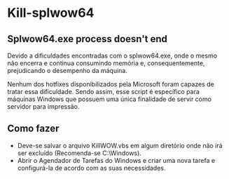 # Kill-splwow64
## Splwow64.exe process doesn't end

Devido a dificuldades encontradas com o splwow64.exe, onde o mesmo não encerra e continua consumindo memória e, consequentemente, prejudicando o desempenho da máquina.

Nenhum dos hotfixes disponibilizados pela Microsoft foram capazes de tratar essa dificuldade. Sendo assim, esse script é específico para máquinas Windows que possuem uma única finalidade de servir como servidor para impressão.


## Como fazer

- Deve-se salvar o arquivo KillWOW.vbs em algum diretório onde não irá ser excluído (Recomenda-se C:\Windows).
- Abrir o Agendador de Tarefas do Windows e criar uma nova tarefa e configurá-la de acordo com as suas necessidades.
